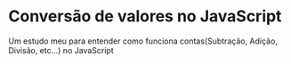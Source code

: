 # Conversão de valores no JavaScript

Um estudo meu para entender como funciona contas(Subtração, Adição, Divisão, etc...) no JavaScript
